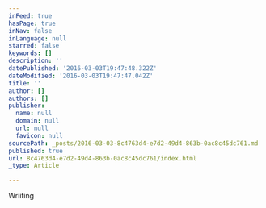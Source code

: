 ```yaml
---
inFeed: true
hasPage: true
inNav: false
inLanguage: null
starred: false
keywords: []
description: ''
datePublished: '2016-03-03T19:47:48.322Z'
dateModified: '2016-03-03T19:47:47.042Z'
title: ''
author: []
authors: []
publisher:
  name: null
  domain: null
  url: null
  favicon: null
sourcePath: _posts/2016-03-03-8c4763d4-e7d2-49d4-863b-0ac8c45dc761.md
published: true
url: 8c4763d4-e7d2-49d4-863b-0ac8c45dc761/index.html
_type: Article

---
```

Wriiting